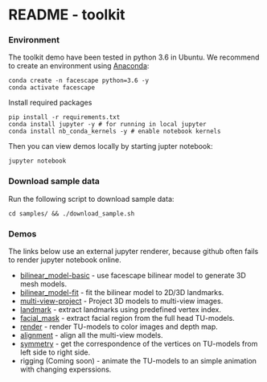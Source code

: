 # README - toolkit

### Environment

The toolkit demo have been tested in python 3.6 in Ubuntu.  We recommend to create an environment using [Anaconda](https://www.anaconda.com/products/individual#Downloads):

```
conda create -n facescape python=3.6 -y
conda activate facescape
```

Install required packages
```
pip install -r requirements.txt
conda install jupyter -y # for running in local jupyter
conda install nb_conda_kernels -y # enable notebook kernels
```

Then you can view demos locally by starting jupter notebook:
```
jupyter notebook
```

### Download sample data

Run the following script to download sample data:
```
cd samples/ && ./download_sample.sh
```

### Demos

The links below use an external jupyter renderer, because github often fails to render jupyter notebook online. 

* [bilinear_model-basic](https://nbviewer.jupyter.org/github/zhuhao-nju/facescape/blob/master/toolkit/demo_bilinear_basic.ipynb) - use facescape bilinear model to generate 3D mesh models.
* [bilinear_model-fit](https://nbviewer.jupyter.org/github/zhuhao-nju/facescape/blob/master/toolkit/demo_bilinear_fit.ipynb) - fit the bilinear model to 2D/3D landmarks.
* [multi-view-project](https://nbviewer.jupyter.org/github/zhuhao-nju/facescape/blob/master/toolkit/demo_mview_projection.ipynb) - Project 3D models to multi-view images.
* [landmark](https://nbviewer.jupyter.org/github/zhuhao-nju/facescape/blob/master/toolkit/demo_landmark.ipynb) - extract landmarks using predefined vertex index.
* [facial_mask](https://nbviewer.jupyter.org/github/zhuhao-nju/facescape/blob/master/toolkit/demo_mask.ipynb) - extract facial region from the full head TU-models.
* [render](https://nbviewer.jupyter.org/github/zhuhao-nju/facescape/blob/master/toolkit/demo_render.ipynb) - render TU-models to color images and depth map. 
* [alignment](https://nbviewer.jupyter.org/github/zhuhao-nju/facescape/blob/master/toolkit/demo_align.ipynb) - align all the multi-view models.
* [symmetry](https://nbviewer.jupyter.org/github/zhuhao-nju/facescape/blob/master/toolkit/demo_symmetry.ipynb) - get the correspondence of the vertices on TU-models from left side to right side.
* rigging (Coming soon) - animate the TU-models to an simple animation with changing experssions.
 


